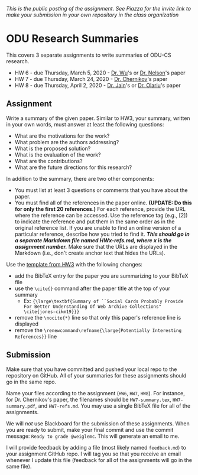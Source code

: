 *This is the public posting of the assignment. See Piazza for the invite link to make your submission in your own repository in the class organization*

# ODU Research Summaries

This covers 3 separate assignments to write summaries of ODU-CS research.  

* HW 6 - due Thursday, March 5, 2020 - [Dr. Wu](https://www.cs.odu.edu/~jwu/)'s or [Dr. Nelson](https://www.cs.odu.edu/~mln/)'s paper
* HW 7 - due Thursday, March 24, 2020 - [Dr. Chernikov](https://www.cs.odu.edu/~achernik/)'s paper
* HW 8 - due Thursday, April 2, 2020 - [Dr. Jain](https://www.cs.odu.edu/~jain/)'s or [Dr. Olariu](https://www.cs.odu.edu/~olariu/)'s paper

## Assignment

Write a summary of the given paper.  Similar to HW3, your summary, written in your own words, must answer at least the following questions:

* What are the motivations for the work?
* What problem are the authors addressing?
* What is the proposed solution?
* What is the evaluation of the work?
* What are the contributions?
* What are the future directions for this research?

In addition to the summary, there are two other components:
* You must list at least 3 questions or comments that you have about the paper. 
* You must find all of the references in the paper online. **(UPDATE: Do this for only the first 20 references.)** For each reference, provide the URL where the reference can be accessed.  Use the reference tag (e.g., [2]) to indicate the reference and put them in the same order as in the original reference list. If you are unable to find an online version of a particular reference, describe how you tried to find it. ***This should go in a separate Markdown file named HWx-refs.md, where x is the assignment number.*** Make sure that the URLs are displayed in the Markdown (i.e., don't create anchor text that hides the URLs).

Use the [template from HW3](https://www.overleaf.com/read/btrdddtcqfyb) with the following changes:
* add the BibTeX entry for the paper you are summarizing to your BibTeX file
* use the `\cite{}` command after the paper title at the top of your summary
  * Ex: `{\large\textbf{Summary of ``Social Cards Probably Provide For Better Understanding Of Web Archive Collections" \cite{jones-cikm19}}}`
* remove the `\nocite{*}` line so that only this paper's reference line is displayed
* remove the `\renewcommand\refname{\large{Potentially Interesting References}}` line

## Submission

Make sure that you have committed and pushed your local repo to the repository on GitHub.  All of your summaries for these assignments should go in the same repo. 

Name your files according to the assignment (`HW6`, `HW7`, `HW8`).  For instance, for Dr. Chernikov's paper, the filenames should be `HW7-summary.tex`, `HW7-summary.pdf`, and `HW7-refs.md`.  You may use a single BibTeX file for all of the assignments.

We will *not* use Blackboard for the submission of these assignments.  When you are ready to submit, make your final commit and use the commit message: `Ready to grade @weiglemc`. This will generate an email to me.

I will provide feedback by adding a file (most likely named `feedback.md`) to your assignment GitHub repo. I will tag you so that you receive an email whenever I update this file (feedback for all of the assignments will go in the same file). 

